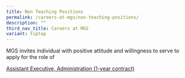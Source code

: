 ```yaml
---
title: Non Teaching Positions
permalink: /careers-at-mgs/non-teaching-positions/
description: ""
third_nav_title: Careers at MGS
variant: tiptap
---
```

<p>MGS invites individual with positive attitude and willingness to serve
to apply for the role of</p>
<p><a href="https://sg.jobstreet.com/job/78964501?ref=search-standalone&amp;type=standard&amp;origin=showNewTab#sol=143b1bcdd76257c21ddb927e02623465a24939c3" rel="noopener noreferrer nofollow" target="_blank">Assistant Executive, Administration (1-year contract)</a>
</p>